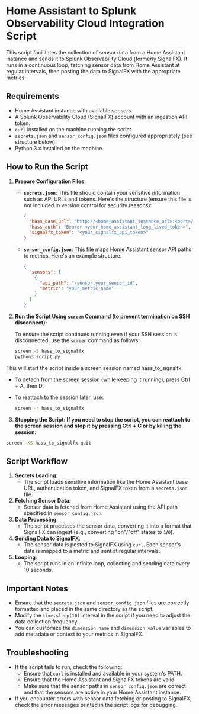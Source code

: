 # Home Assistant to Splunk Observability Cloud Integration Script

This script facilitates the collection of sensor data from a Home Assistant instance and sends it to Splunk Observability Cloud (formerly SignalFX). It runs in a continuous loop, fetching sensor data from Home Assistant at regular intervals, then posting the data to SignalFX with the appropriate metrics.

## Requirements

- Home Assistant instance with available sensors.
- A Splunk Observability Cloud (SignalFX) account with an ingestion API token.
- `curl` installed on the machine running the script.
- `secrets.json` and `sensor_config.json` files configured appropriately (see structure below).
- Python 3.x installed on the machine.

## How to Run the Script

1. **Prepare Configuration Files:**
   - **`secrets.json`**: This file should contain your sensitive information such as API URLs and tokens. Here's the structure (ensure this file is not included in version control for security reasons):
   
     ```json
     {
       "hass_base_url": "http://<home_assistant_instance_url>:<port>/api/states",
       "hass_auth": "Bearer <your_home_assistant_long_lived_token>",
       "signalfx_token": "<your_signalfx_api_token>"
     }
     ```

   - **`sensor_config.json`**: This file maps Home Assistant sensor API paths to metrics. Here's an example structure:

     ```json
     {
       "sensors": [
         {
           "api_path": "/sensor.your_sensor_id",
           "metric": "your_metric_name"
         }
       ]
     }
     ```

2. **Run the Script Using `screen` Command (to prevent termination on SSH disconnect):**

   To ensure the script continues running even if your SSH session is disconnected, use the `screen` command as follows:

   ```bash
   screen -S hass_to_signalfx
   python3 script.py
   ```

This will start the script inside a screen session named hass_to_signalfx.

- To detach from the screen session (while keeping it running), press Ctrl + A, then D.
- To reattach to the session later, use:

    ```bash
    screen -r hass_to_signalfx
    ```

3. **Stopping the Script: If you need to stop the script, you can reattach to the screen session and stop it by pressing Ctrl + C or by killing the session:**
```bash
screen -XS hass_to_signalfx quit
```

## Script Workflow

1. **Secrets Loading**:
   - The script loads sensitive information like the Home Assistant base URL, authentication token, and SignalFX token from a `secrets.json` file.
2. **Fetching Sensor Data**:
   - Sensor data is fetched from Home Assistant using the API path specified in `sensor_config.json`.
3. **Data Processing**:
   - The script processes the sensor data, converting it into a format that SignalFX can ingest (e.g., converting "on"/"off" states to `1`/`0`).
4. **Sending Data to SignalFX**:
   - The sensor data is posted to SignalFX using `curl`. Each sensor's data is mapped to a metric and sent at regular intervals.
5. **Looping**:
   - The script runs in an infinite loop, collecting and sending data every 10 seconds.

## Important Notes

- Ensure that the `secrets.json` and `sensor_config.json` files are correctly formatted and placed in the same directory as the script.
- Modify the `time.sleep(10)` interval in the script if you need to adjust the data collection frequency.
- You can customize the `dimension_name` and `dimension_value` variables to add metadata or context to your metrics in SignalFX.

## Troubleshooting

- If the script fails to run, check the following:
  - Ensure that `curl` is installed and available in your system's PATH.
  - Ensure that the Home Assistant and SignalFX tokens are valid.
  - Make sure that the sensor paths in `sensor_config.json` are correct and that the sensors are active in your Home Assistant instance.
- If you encounter errors with sensor data fetching or posting to SignalFX, check the error messages printed in the script logs for debugging.